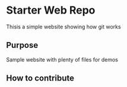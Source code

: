 # Starter Web Repo

Thisis a simple website showing how git works

## Purpose

Sample website with plenty of files for demos

## How to contribute